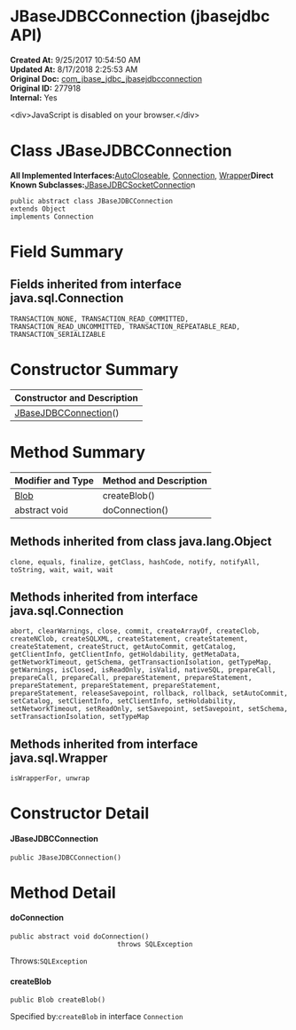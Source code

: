 # JBaseJDBCConnection (jbasejdbc API)

**Created At:** 9/25/2017 10:54:50 AM  
**Updated At:** 8/17/2018 2:25:53 AM  
**Original Doc:** [com_jbase_jdbc_jbasejdbcconnection](https://docs.jbase.com/39228-jdbc/com_jbase_jdbc_jbasejdbcconnection)  
**Original ID:** 277918  
**Internal:** Yes  

&lt;div&gt;JavaScript is disabled on your browser.&lt;/div&gt;
# Class JBaseJDBCConnection

**All Implemented Interfaces:**[AutoCloseable](http://java.sun.com/j2se/1.5.0/docs/api/java/lang/AutoCloseable.html?is-external=true "class or interface in java.lang"), [Connection](http://java.sun.com/j2se/1.5.0/docs/api/java/sql/Connection.html?is-external=true "class or interface in java.sql"), [Wrapper](http://java.sun.com/j2se/1.5.0/docs/api/java/sql/Wrapper.html?is-external=true "class or interface in java.sql")**Direct Known Subclasses:**[JBaseJDBCSocketConnectio](./../jbasejdbcsocketconnection-%28jbasejdbc-api%29 "class in com.jbase.jdbc")n
```
public abstract class JBaseJDBCConnection
extends Object
implements Connection
```

### 


# Field Summary



## Fields inherited from interface java.sql.Connection
`TRANSACTION_NONE, TRANSACTION_READ_COMMITTED, TRANSACTION_READ_UNCOMMITTED, TRANSACTION_REPEATABLE_READ, TRANSACTION_SERIALIZABLE`






### 


# Constructor Summary


| Constructor and Description<br> |
| --- |
| [JBaseJDBCConnection](./../jbasejdbcconnection-%28jbasejdbc-api%29#JBaseJDBCConnection--)()<br> |






# Method Summary


| Modifier and Type<br> | Method and Description<br> |
| --- | --- |
| [Blob](http://java.sun.com/j2se/1.5.0/docs/api/java/sql/Blob.html?is-external=true "class or interface in java.sql")<br> | createBlob()<br> |
| abstract voi`d`<br> | doConnection()<br> |




### 


## Methods inherited from class java.lang.Object
`clone, equals, finalize, getClass, hashCode, notify, notifyAll, toString, wait, wait, wait`






## Methods inherited from interface java.sql.Connection
`abort, clearWarnings, close, commit, createArrayOf, createClob, createNClob, createSQLXML, createStatement, createStatement, createStatement, createStruct, getAutoCommit, getCatalog, getClientInfo, getClientInfo, getHoldability, getMetaData, getNetworkTimeout, getSchema, getTransactionIsolation, getTypeMap, getWarnings, isClosed, isReadOnly, isValid, nativeSQL, prepareCall, prepareCall, prepareCall, prepareStatement, prepareStatement, prepareStatement, prepareStatement, prepareStatement, prepareStatement, releaseSavepoint, rollback, rollback, setAutoCommit, setCatalog, setClientInfo, setClientInfo, setHoldability, setNetworkTimeout, setReadOnly, setSavepoint, setSavepoint, setSchema, setTransactionIsolation, setTypeMap`






## Methods inherited from interface java.sql.Wrapper
`isWrapperFor, unwrap`

### 


# Constructor Detail



#### JBaseJDBCConnection

```
public JBaseJDBCConnection()
```







# Method Detail



#### doConnection

```
public abstract void doConnection()
                           throws SQLException
```
Throws:`SQLException`



#### createBlob

```
public Blob createBlob()
```
Specified by:`createBlob` in interface `Connection`


